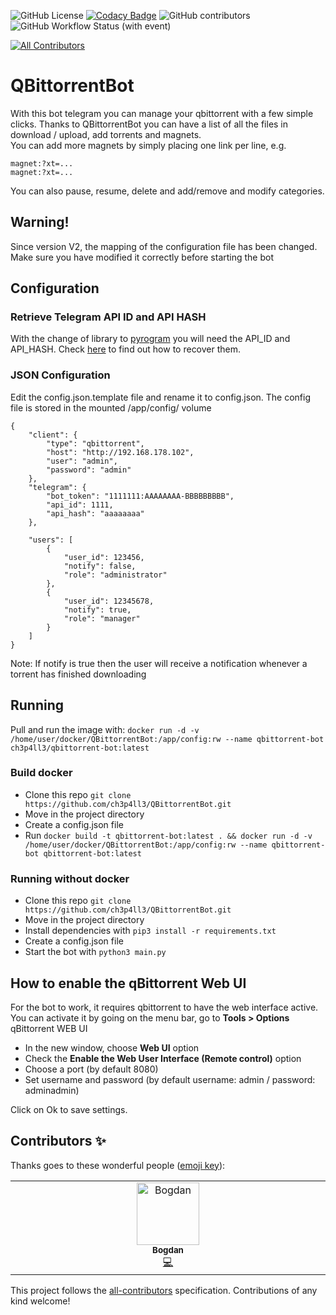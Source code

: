 ![GitHub License](https://img.shields.io/github/license/ch3p4ll3/QBittorrentBot)
[![Codacy Badge](https://api.codacy.com/project/badge/Grade/259099080ca24e029a910e3249d32041)](https://app.codacy.com/gh/ch3p4ll3/QBittorrentBot?utm_source=github.com&utm_medium=referral&utm_content=ch3p4ll3/QBittorrentBot&utm_campaign=Badge_Grade)
![GitHub contributors](https://img.shields.io/github/contributors/ch3p4ll3/QBittorrentBot)
![GitHub Workflow Status (with event)](https://img.shields.io/github/actions/workflow/status/ch3p4ll3/QBittorrentBot/docker-image.yml)


<!-- ALL-CONTRIBUTORS-BADGE:START - Do not remove or modify this section -->
[![All Contributors](https://img.shields.io/badge/all_contributors-1-orange.svg?style=flat-square)](#contributors-)
<!-- ALL-CONTRIBUTORS-BADGE:END -->

# QBittorrentBot

With this bot telegram you can manage your qbittorrent with a few simple clicks. Thanks to QBittorrentBot you can have a list of all the files in download / upload, add torrents and magnets.  
You can add more magnets by simply placing one link per line, e.g. 
```
magnet:?xt=...  
magnet:?xt=...  
```
You can also pause, resume, delete and add/remove and modify categories.

## Warning!
Since version V2, the mapping of the configuration file has been changed. Make sure you have modified it correctly before starting the bot

## Configuration
### Retrieve Telegram API ID and API HASH
With the change of library to [pyrogram](https://docs.pyrogram.org/) you will need the API_ID and API_HASH. Check [here](https://docs.pyrogram.org/intro/quickstart) to find out how to recover them.
### JSON Configuration
Edit the config.json.template file and rename it to config.json. 
The config file is stored in the mounted /app/config/ volume

```
{
    "client": {
        "type": "qbittorrent",
        "host": "http://192.168.178.102",
        "user": "admin",
        "password": "admin"
    },
    "telegram": {
        "bot_token": "1111111:AAAAAAAA-BBBBBBBBB",
        "api_id": 1111,
        "api_hash": "aaaaaaaa"
    },

    "users": [
        {
            "user_id": 123456,
            "notify": false,
            "role": "administrator"
        },
        {
            "user_id": 12345678,
            "notify": true,
            "role": "manager"
        }
    ]
}
```
Note: If notify is true then the user will receive a notification whenever a torrent has finished downloading

## Running
Pull and run the image with: `docker run -d -v /home/user/docker/QBittorrentBot:/app/config:rw --name qbittorrent-bot ch3p4ll3/qbittorrent-bot:latest`
### Build docker
- Clone this repo ```git clone https://github.com/ch3p4ll3/QBittorrentBot.git```
- Move in the project directory
- Create a config.json file
- Run `docker build -t qbittorrent-bot:latest . && docker run -d -v /home/user/docker/QBittorrentBot:/app/config:rw --name qbittorrent-bot qbittorrent-bot:latest`

### Running without docker
- Clone this repo `git clone https://github.com/ch3p4ll3/QBittorrentBot.git`
- Move in the project directory
- Install dependencies with `pip3 install -r requirements.txt`
- Create a config.json file
- Start the bot with `python3 main.py`

## How to enable the qBittorrent Web UI
For the bot to work, it requires qbittorrent to have the web interface active. 
You can activate it by going on the menu bar, go to **Tools > Options** qBittorrent WEB UI

- In the new window, choose **Web UI** option
- Check the **Enable the Web User Interface (Remote control)** option
- Choose a port (by default 8080)
- Set username and password (by default username: admin / password: adminadmin)

Click on Ok to save settings.

## Contributors ✨

Thanks goes to these wonderful people ([emoji key](https://allcontributors.org/docs/en/emoji-key)):

<!-- ALL-CONTRIBUTORS-LIST:START - Do not remove or modify this section -->
<!-- prettier-ignore-start -->
<!-- markdownlint-disable -->
<table>
  <tbody>
    <tr>
      <td align="center" valign="top" width="14.28%"><a href="https://github.com/bushig"><img src="https://avatars.githubusercontent.com/u/2815779?v=4?s=100" width="100px;" alt="Bogdan"/><br /><sub><b>Bogdan</b></sub></a><br /><a href="https://github.com/ch3p4ll3/QBittorrentBot/commits?author=bushig" title="Code">💻</a></td>
    </tr>
  </tbody>
</table>

<!-- markdownlint-restore -->
<!-- prettier-ignore-end -->
<!-- ALL-CONTRIBUTORS-LIST:END -->

This project follows the [all-contributors](https://github.com/all-contributors/all-contributors) specification. Contributions of any kind welcome!
